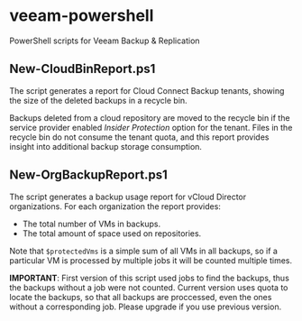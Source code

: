 # veeam-powershell
PowerShell scripts for Veeam Backup &amp; Replication

## New-CloudBinReport.ps1
The script generates a report for Cloud Connect Backup tenants, showing the size of the deleted backups in a recycle bin.

Backups deleted from a cloud repository are moved to the recycle bin if the service provider enabled *Insider Protection* option for the tenant. Files in the recycle bin do not consume the tenant quota, and this report provides insight into additional backup storage consumption.

## New-OrgBackupReport.ps1
The script generates a backup usage report for vCloud Director organizations. For each organization the report provides:

* The total number of VMs in backups.
* The total amount of space used on repositories.

Note that `$protectedVms` is a simple sum of all VMs in all backups, so if a particular VM is processed by multiple jobs it will be counted multiple times.

**IMPORTANT**: First version of this script used jobs to find the backups, thus the backups without a job were not counted. Current version uses quota to locate the backups, so that all backups are proccessed, even the ones without a corresponding job. Please upgrade if you use previous version.